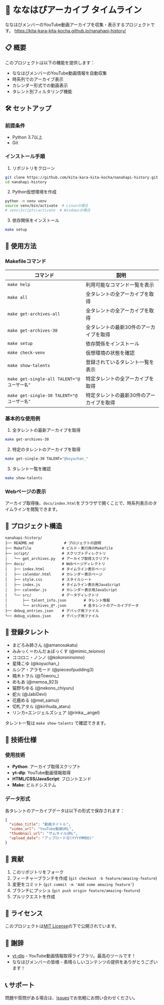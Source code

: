 # 🌸 ななはぴアーカイブ タイムライン

ななはぴメンバーのYouTube動画アーカイブを収集・表示するプロジェクトです。
https://kita-kara-kita-kocha.github.io/nanahapi-history/

## 📋 概要

このプロジェクトは以下の機能を提供します：
- ななはぴメンバーのYouTube動画情報を自動収集
- 時系列でのアーカイブ表示
- カレンダー形式での動画表示
- タレント別フィルタリング機能

## 🛠️ セットアップ

### 前提条件
- Python 3.7以上
- Git

### インストール手順

1. リポジトリをクローン
```bash
git clone https://github.com/kita-kara-kita-kocha/nanahapi-history.git
cd nanahapi-history
```

2. Python仮想環境を作成
```bash
python -m venv venv
source venv/bin/activate  # Linuxの場合
# venv\Scripts\activate  # Windowsの場合
```

3. 依存関係をインストール
```bash
make setup
```

## 🚀 使用方法

### Makefileコマンド

| コマンド | 説明 |
|---------|-----|
| `make help` | 利用可能なコマンド一覧を表示 |
| `make all` | 全タレントの全アーカイブを取得 |
| `make get-archives-all` | 全タレントの全アーカイブを取得 |
| `make get-archives-30` | 全タレントの最新30件のアーカイブを取得 |
| `make setup` | 依存関係をインストール |
| `make check-venv` | 仮想環境の状態を確認 |
| `make show-talents` | 登録されているタレント一覧を表示 |
| `make get-single-all TALENT="@ユーザー名"` | 特定タレントの全アーカイブを取得 |
| `make get-single-30 TALENT="@ユーザー名"` | 特定タレントの最新30件のアーカイブを取得 |

### 基本的な使用例

1. 全タレントの最新アーカイブを取得
```bash
make get-archives-30
```

2. 特定のタレントのアーカイブを取得
```bash
make get-single-30 TALENT="@koyuchan_"
```

3. タレント一覧を確認
```bash
make show-talents
```

### Webページの表示

アーカイブ取得後、`docs/index.html`をブラウザで開くことで、時系列表示のタイムラインを閲覧できます。

## 📁 プロジェクト構造

```
nanahapi-history/
├── README.md              # プロジェクトの説明
├── Makefile              # ビルド・実行用のMakefile
├── script/               # スクリプトディレクトリ
│   └── get_archives.py   # アーカイブ取得スクリプト
├── docs/                 # Webページディレクトリ
│   ├── index.html        # タイムライン表示ページ
│   ├── calendar.html     # カレンダー表示ページ
│   ├── style.css         # スタイルシート
│   ├── index.js          # タイムライン表示用JavaScript
│   ├── calendar.js       # カレンダー表示用JavaScript
│   └── src/              # データディレクトリ
│       ├── talent_info.json        # タレント情報
│       └── archives_@*.json        # 各タレントのアーカイブデータ
├── debug_entries.json    # デバッグ用ファイル
└── debug_videos.json     # デバッグ用ファイル
```

## 👥 登録タレント
- まどろみ姉さん (@amanosakatu)
- みみっく＝わんだぁぼっくす (@mimic_teionvo)
- ココロニ・ノンノ (@kokoroninonno)
- 星降こゆ (@koyuchan_)
- ルシア・アラモード (@pieceofpudding3)
- 楠木トヲル (@Toworu_)
- めもあ (@memoa_923)
- 猫野ちゆる (@nekono_chiyuru)
- 蛇火 (@JabiDevi)
- 花鹿める (@mel_samui)
- 切札アタル (@kirihuda_ataru)
- リンカ=エンジェルズシェア (@rinka__angel)

タレント一覧は `make show-talents` で確認できます。

## 🔧 技術仕様

### 使用技術
- **Python**: アーカイブ取得スクリプト
- **yt-dlp**: YouTube動画情報取得
- **HTML/CSS/JavaScript**: フロントエンド
- **Make**: ビルドシステム

### データ形式
各タレントのアーカイブデータは以下の形式で保存されます：
```json
{
  "video_title": "動画タイトル",
  "video_url": "YouTube動画URL",
  "thumbnail_url": "サムネイルURL", 
  "upload_date": "アップロード日(YYYYMMDD)"
}
```

## 🤝 貢献

1. このリポジトリをフォーク
2. フィーチャーブランチを作成 (`git checkout -b feature/amazing-feature`)
3. 変更をコミット (`git commit -m 'Add some amazing feature'`)
4. ブランチにプッシュ (`git push origin feature/amazing-feature`)
5. プルリクエストを作成

## 📄 ライセンス

このプロジェクトは[MIT License](LICENSE)の下で公開されています。

## 🙏 謝辞

- [yt-dlp](https://github.com/yt-dlp/yt-dlp) - YouTube動画情報取得ライブラリ。最高のツールです！
- ななはぴメンバーの皆様 - 素晴らしいコンテンツの提供をありがとうございます！

## 📞 サポート

問題や質問がある場合は、[Issues](https://github.com/kita-kara-kita-kocha/nanahapi-history/issues)でお気軽にお問い合わせください。
